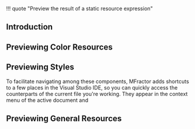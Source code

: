 !!! quote "Preview the result of a static resource expression"

## Introduction


## Previewing Color Resources

## Previewing Styles

To facilitate navigating among these components, MFractor adds shortcuts to a few places in the Visual Studio IDE, so you can quickly access the counterparts of the current file you're working. They appear in the context menu of the active document and

## Previewing General Resources
